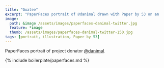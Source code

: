 ```yaml
---
title: "Goatee"
excerpt: "PaperFaces portrait of @danimal drawn with Paper by 53 on an iPad."
image: 
  path: &image /assets/images/paperfaces-danimal-twitter.jpg 
  feature: *image
  thumb: /assets/images/paperfaces-danimal-twitter-150.jpg
tags: [portrait, illustration, Paper by 53]
---
```


PaperFaces portrait of project donator [@danimal](http://twitter.com/danimal).

{% include boilerplate/paperfaces.md %}
